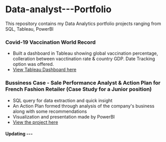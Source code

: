 # Data-analyst---Portfolio
This repository contains my Data Analytics portfolio projects ranging from SQL, Tableau, PowerBI

### Covid-19 Vaccination World Record
- Built a dashboard in Tableau showing global vaccination percentage, colleration between vacctination rate & country GDP. Date Tracking option was offered.
- [View Tableau Dashboard here](https://public.tableau.com/app/profile/phan.dieu.linh/viz/Covid-19VaccinationWorldRecord/Dashboard1)

### Bussiness Case - Sale Performance Analyst & Action Plan for French Fashion Retailer (Case Study for a Junior position)
- SQL query for data extraction and quick insight
- An Action Plan formed through analysis of the company's business along with some recommendations
- Visualization and presentation made by PowerBI
- [View the project here](https://github.com/lem1617/Data-analyst---Portfolio/tree/main/Bussiness%20Case%20-%20Sale%20Performance%20Analyst%20%26%20Action%20Plan%20for%20French%20Fashion%20Retailer)

#### Updating ---
